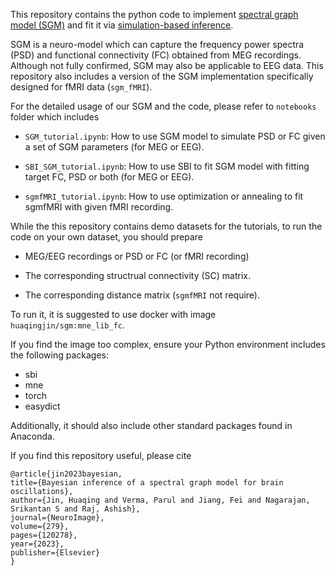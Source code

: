 This repository contains the python code to implement [spectral graph model (SGM)](https://www.sciencedirect.com/science/article/pii/S1053811922000490) and fit it via [simulation-based inference](https://www.pnas.org/doi/abs/10.1073/pnas.1912789117). 


SGM is a neuro-model which can capture the frequency power spectra (PSD) and functional connectivity (FC) obtained from MEG recordings.
Although not fully confirmed, SGM may also be applicable to EEG data.
This repository also includes a version of the SGM implementation specifically designed for fMRI data (`sgm_fMRI`).

For the detailed usage of our SGM and the code, please refer to `notebooks` folder which includes

- `SGM_tutorial.ipynb`: How to use SGM model to simulate PSD or FC given a set of SGM parameters (for MEG or EEG).  

- `SBI_SGM_tutorial.ipynb`: How to use SBI to fit SGM model with fitting target FC, PSD or both (for MEG or EEG).

- `sgmfMRI_tutorial.ipynb`: How to use optimization or annealing to fit sgmfMRI with given fMRI recording. 

While the this repository contains demo datasets for the tutorials, 
to run the code on your own dataset, you should prepare

- MEG/EEG recordings or PSD or FC (or fMRI recording)

- The corresponding structrual connectivity (SC) matrix. 

- The corresponding distance matrix (`sgmfMRI` not require).



To run it, it is suggested to use docker with image `huaqingjin/sgm:mne_lib_fc`. 

If you find the image too complex, ensure your Python environment includes the following packages:

- sbi
- mne
- torch
- easydict

Additionally, it should also include other standard packages found in Anaconda.


If you find this repository useful, please cite 

```
@article{jin2023bayesian,
title={Bayesian inference of a spectral graph model for brain oscillations},
author={Jin, Huaqing and Verma, Parul and Jiang, Fei and Nagarajan, Srikantan S and Raj, Ashish},
journal={NeuroImage},
volume={279},
pages={120278},
year={2023},
publisher={Elsevier}
}
```
